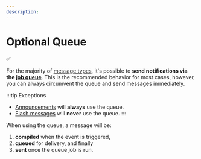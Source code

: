 ```yaml
---
description: 
---
```


# Optional Queue

✅

For the majority of [message types](/messages/types/), it's possible to **send notifications via the [job queue](https://craftcms.com/docs/4.x/extend/queue-jobs.html)**. This is the recommended behavior for most cases, however, you can always circumvent the queue and send messages immediately.

:::tip Exceptions
- [Announcements](/messages/types/announcement) will **always** use the queue.
- [Flash messages](/messages/types/flash) will **never** use the queue.
:::

When using the queue, a message will be:
1. **compiled** when the event is triggered,
2. **queued** for delivery, and finally
3. **sent** once the queue job is run.
